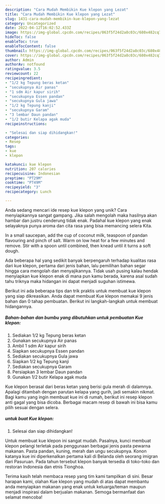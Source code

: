 ```yaml
---
description: "Cara Mudah Membikin Kue klepon yang Lezat"
title: "Cara Mudah Membikin Kue klepon yang Lezat"
slug: 1431-cara-mudah-membikin-kue-klepon-yang-lezat
category: Uncategorized
date: 2022-04-12T16:02:52.433Z
image: https://img-global.cpcdn.com/recipes/063f5f24d2a8c03c/680x482cq70/kue-klepon-foto-resep-utama.jpg
hideToc: false
enableToc: true
enableTocContent: false
thumbnail: https://img-global.cpcdn.com/recipes/063f5f24d2a8c03c/680x482cq70/kue-klepon-foto-resep-utama.jpg
cover: https://img-global.cpcdn.com/recipes/063f5f24d2a8c03c/680x482cq70/kue-klepon-foto-resep-utama.jpg
author: Admin
authorAv: notfound
ratingvalue: 3.5
reviewcount: 22
recipeingredient:
- "1/2 kg Tepung beras ketan"
- "secukupnya Air panas"
- "1 sdm Air kapur sirih"
- "secukupnya Essen pandan"
- "secukupnya Gula jawa"
- "1/2 kg Tepung kanji"
- "secukupnya Garam"
- "3 lembar Daun pandan"
- "1/2 butir Kelapa agak muda"
recipeinstructions:

- "Selesai dan siap dihidangkan!"
categories:
- Resep
tags:
- kue
- klepon

katakunci: kue klepon 
nutrition: 207 calories
recipecuisine: Indonesian
preptime: "PT29M"
cooktime: "PT49M"
recipeyield: "3"
recipecategory: Lunch

---
```





Anda sedang mencari ide resep kue klepon yang unik? Cara menyiapkannya sangat gampang. Jika salah mengolah maka hasilnya akan hambar dan justru cenderung tidak enak. Padahal kue klepon yang enak selayaknya punya aroma dan cita rasa yang bisa memancing selera Kita.





In a small saucepan, add the cup of coconut milk, teaspoon of pandan flavouring and pinch of salt. Warm on low heat for a few minutes and remove. Stir with a spoon until combined, then knead until it turns a soft dough.

Ada beberapa hal yang sedikit banyak berpengaruh terhadap kualitas rasa dari kue klepon, pertama dari jenis bahan, lalu pemilihan bahan segar hingga cara mengolah dan menyajikannya. Tidak usah pusing kalau hendak menyiapkan kue klepon enak di mana pun kamu berada, karena asal sudah tahu triknya maka hidangan ini dapat menjadi suguhan istimewa.






Berikut ini ada beberapa tips dan trik praktis untuk membuat kue klepon yang siap dikreasikan. Anda dapat membuat Kue klepon memakai 9 jenis bahan dan 0 tahap pembuatan. Berikut ini langkah-langkah untuk membuat hidangannya.

<!--inarticleads1-->

##### Bahan-bahan dan bumbu yang dibutuhkan untuk pembuatan Kue klepon:

1. Sediakan 1/2 kg Tepung beras ketan
1. Gunakan secukupnya Air panas
1. Ambil 1 sdm Air kapur sirih
1. Siapkan secukupnya Essen pandan
1. Sediakan secukupnya Gula jawa
1. Siapkan 1/2 kg Tepung kanji
1. Sediakan secukupnya Garam
1. Persiapkan 3 lembar Daun pandan
1. Gunakan 1/2 butir Kelapa agak muda


Kue klepon berasal dari beras ketan yang berisi gula merah di dalamnya. Apalagi ditambah dengan parutan kelapa yang gurih, jadi semakin nikmat. Bagi kamu yang ingin membuat kue ini di rumah, berikut ini resep klepon anti gagal yang bisa dicoba. Berbagai macam resep di bawah ini bisa kamu pilih sesuai dengan selera. 

<!--inarticleads2-->

#####  untuk buat Kue klepon:


1. Selesai dan siap dihidangkan!

Untuk membuat kue klepon ini sangat mudah. Pasalnya, kunci membuat klepon pelangi terletak pada penggunaan berbagai jenis pasta pewarna makanan. Pasta pandan, kuning, merah dan ungu secukupnya. Konon katanya kue ini diperkenalkan pertama kali di Belanda oleh seorang imigran dari Pasuruan. Pada tahun tersebut klepon banyak tersedia di toko-toko dan restoran Indonesia dan etnis Tionghoa. 

Terima kasih telah membaca resep yang tim kami tampilkan di sini. Besar harapan kami, olahan Kue klepon yang mudah di atas dapat membantu anda menyiapkan makanan yang enak untuk keluarga/teman maupun menjadi inspirasi dalam berjualan makanan. Semoga bermanfaat dan selamat mencoba!
